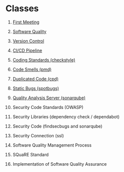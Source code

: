 Classes
====

1. [First Meeting](class/first-meeting.md)

2. [Software Quality](class/software-quality.md)

3. [Version Control](class/version-control.md)

4. [CI/CD Pipeline](class/pipeline.md)

5. [Coding Standards (checkstyle)](class/coding-standards.md)

6. [Code Smells (pmd)](class/code-smells.md)

7. [Duplicated Code (cpd)](class/duplicated-code.md) 

8. [Static Bugs (spotbugs)](class/static-bugs.md)

9. [Quality Analysis Server (sonarqube)](class/quality-analysis-server.md)

10. Security Code Standards (OWASP)

11. Security Libraries (dependency check / dependabot)

12. Security Code (findsecbugs and sonarqube)

13. Security Connection (ssl)

14. Software Quality Management Process

15. SQuaRE Standard

16. Implementation of Software Quality Assurance
